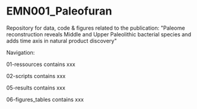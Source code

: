 # EMN001_Paleofuran
Repository for data, code &amp; figures related to the publication: "Paleome reconstruction reveals Middle and Upper Paleolithic bacterial species and adds time axis in natural product discovery"

Navigation:

01-ressources contains xxx 

02-scripts contains xxx 

05-results contains xxx 

06-figures_tables contains xxx 
